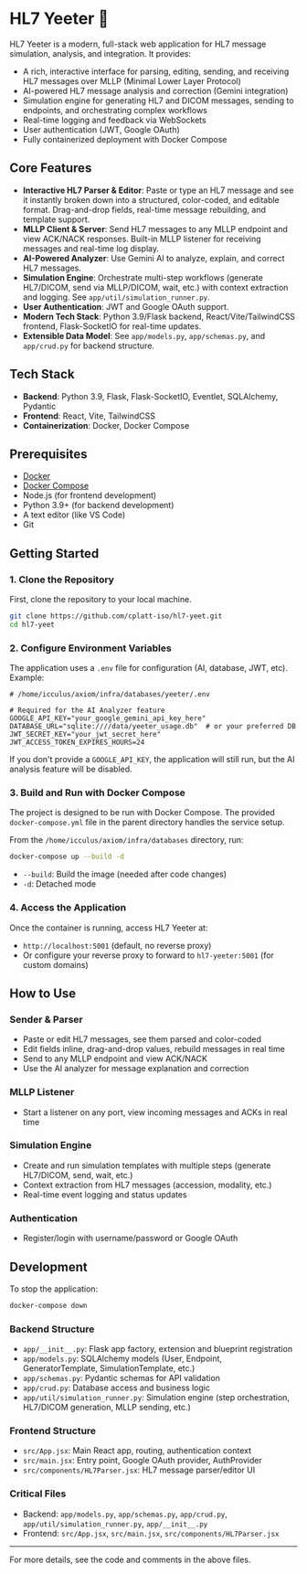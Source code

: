 # HL7 Yeeter 🚀


HL7 Yeeter is a modern, full-stack web application for HL7 message simulation, analysis, and integration. It provides:

- A rich, interactive interface for parsing, editing, sending, and receiving HL7 messages over MLLP (Minimal Lower Layer Protocol)
- AI-powered HL7 message analysis and correction (Gemini integration)
- Simulation engine for generating HL7 and DICOM messages, sending to endpoints, and orchestrating complex workflows
- Real-time logging and feedback via WebSockets
- User authentication (JWT, Google OAuth)
- Fully containerized deployment with Docker Compose


## Core Features

- **Interactive HL7 Parser & Editor**: Paste or type an HL7 message and see it instantly broken down into a structured, color-coded, and editable format. Drag-and-drop fields, real-time message rebuilding, and template support.
- **MLLP Client & Server**: Send HL7 messages to any MLLP endpoint and view ACK/NACK responses. Built-in MLLP listener for receiving messages and real-time log display.
- **AI-Powered Analyzer**: Use Gemini AI to analyze, explain, and correct HL7 messages.
- **Simulation Engine**: Orchestrate multi-step workflows (generate HL7/DICOM, send via MLLP/DICOM, wait, etc.) with context extraction and logging. See `app/util/simulation_runner.py`.
- **User Authentication**: JWT and Google OAuth support.
- **Modern Tech Stack**: Python 3.9/Flask backend, React/Vite/TailwindCSS frontend, Flask-SocketIO for real-time updates.
- **Extensible Data Model**: See `app/models.py`, `app/schemas.py`, and `app/crud.py` for backend structure.


## Tech Stack

- **Backend**: Python 3.9, Flask, Flask-SocketIO, Eventlet, SQLAlchemy, Pydantic
- **Frontend**: React, Vite, TailwindCSS
- **Containerization**: Docker, Docker Compose


## Prerequisites

- [Docker](https://docs.docker.com/get-docker/)
- [Docker Compose](https://docs.docker.com/compose/install/)
- Node.js (for frontend development)
- Python 3.9+ (for backend development)
- A text editor (like VS Code)
- Git


## Getting Started

### 1. Clone the Repository

First, clone the repository to your local machine.

```bash
git clone https://github.com/cplatt-iso/hl7-yeet.git
cd hl7-yeet
```


### 2. Configure Environment Variables

The application uses a `.env` file for configuration (AI, database, JWT, etc). Example:

```env
# /home/icculus/axiom/infra/databases/yeeter/.env

# Required for the AI Analyzer feature
GOOGLE_API_KEY="your_google_gemini_api_key_here"
DATABASE_URL="sqlite:////data/yeeter_usage.db"  # or your preferred DB
JWT_SECRET_KEY="your_jwt_secret_here"
JWT_ACCESS_TOKEN_EXPIRES_HOURS=24
```

If you don't provide a `GOOGLE_API_KEY`, the application will still run, but the AI analysis feature will be disabled.


### 3. Build and Run with Docker Compose

The project is designed to be run with Docker Compose. The provided `docker-compose.yml` file in the parent directory handles the service setup.

From the `/home/icculus/axiom/infra/databases` directory, run:

```bash
docker-compose up --build -d
```

* `--build`: Build the image (needed after code changes)
* `-d`: Detached mode


### 4. Access the Application

Once the container is running, access HL7 Yeeter at:

- `http://localhost:5001` (default, no reverse proxy)
- Or configure your reverse proxy to forward to `hl7-yeeter:5001` (for custom domains)


## How to Use

### Sender & Parser
- Paste or edit HL7 messages, see them parsed and color-coded
- Edit fields inline, drag-and-drop values, rebuild messages in real time
- Send to any MLLP endpoint and view ACK/NACK
- Use the AI analyzer for message explanation and correction

### MLLP Listener
- Start a listener on any port, view incoming messages and ACKs in real time

### Simulation Engine
- Create and run simulation templates with multiple steps (generate HL7/DICOM, send, wait, etc.)
- Context extraction from HL7 messages (accession, modality, etc.)
- Real-time event logging and status updates

### Authentication
- Register/login with username/password or Google OAuth


## Development

To stop the application:

```bash
docker-compose down
```

### Backend Structure
- `app/__init__.py`: Flask app factory, extension and blueprint registration
- `app/models.py`: SQLAlchemy models (User, Endpoint, GeneratorTemplate, SimulationTemplate, etc.)
- `app/schemas.py`: Pydantic schemas for API validation
- `app/crud.py`: Database access and business logic
- `app/util/simulation_runner.py`: Simulation engine (step orchestration, HL7/DICOM generation, MLLP sending, etc.)

### Frontend Structure
- `src/App.jsx`: Main React app, routing, authentication context
- `src/main.jsx`: Entry point, Google OAuth provider, AuthProvider
- `src/components/HL7Parser.jsx`: HL7 message parser/editor UI

### Critical Files
- Backend: `app/models.py`, `app/schemas.py`, `app/crud.py`, `app/util/simulation_runner.py`, `app/__init__.py`
- Frontend: `src/App.jsx`, `src/main.jsx`, `src/components/HL7Parser.jsx`

---
For more details, see the code and comments in the above files.
